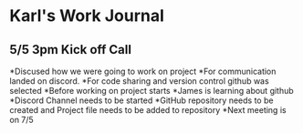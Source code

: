 **Karl's Work Journal**
=============
**5/5 3pm Kick off Call**
---------------
 *Discused how we were going to work on project
  *For communication landed on discord.
  *For code sharing and version control github was selected
 *Before working on project starts
  *James is learning about github
  *Discord Channel needs to be started
  *GitHub repository needs to be created and Project file needs to be added to repository
 *Next meeting is on 7/5
